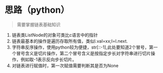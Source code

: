 # 思路（python）
> 需要掌握链表基础知识
1. 链表类ListNode的对象可类比c语言中的指针
2. 链表最基本的操作是遍历存取所有值，类似l.val=xx;l=l.next.
3. 字符串反序操作，使用python较为便捷，str[::-1],此处要知道2个冒号，第一个冒号含义是切片操作，第二个冒号含义是按指定步长对字符串进行切片操作，例如取-1表示反向步长切片。
4. 对链表进行赋值时，第一次赋值需要判断其是否为None